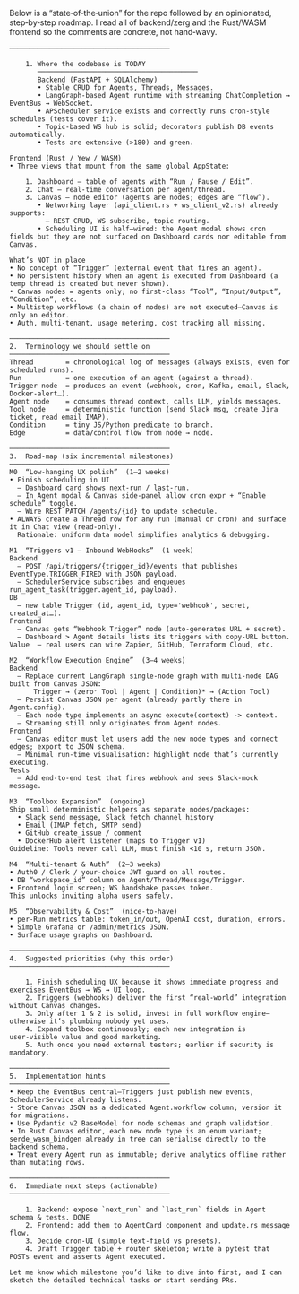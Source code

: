  Below is a “state‑of‑the‑union” for the repo followed by an opinionated, step‑by‑step roadmap.  I read all of backend/zerg and the Rust/WASM frontend so the comments are concrete, not hand‑wavy.

    ────────────────────────────────────────

        1. Where the codebase is TODAY
           ────────────────────────────────────────
           Backend (FastAPI + SQLAlchemy)
           • Stable CRUD for Agents, Threads, Messages.
           • LangGraph‑based Agent runtime with streaming ChatCompletion → EventBus → WebSocket.
           • APScheduler service exists and correctly runs cron‑style schedules (tests cover it).
           • Topic‑based WS hub is solid; decorators publish DB events automatically.
           • Tests are extensive (>180) and green.

    Frontend (Rust / Yew / WASM)
    • Three views that mount from the same global AppState:

        1. Dashboard – table of agents with “Run / Pause / Edit”.
        2. Chat – real‑time conversation per agent/thread.
        3. Canvas – node editor (agents are nodes; edges are “flow”).
           • Networking layer (api_client.rs + ws_client_v2.rs) already supports:
             – REST CRUD, WS subscribe, topic routing.
           • Scheduling UI is half–wired: the Agent modal shows cron fields but they are not surfaced on Dashboard cards nor editable from Canvas.

    What’s NOT in place
    • No concept of “Trigger” (external event that fires an agent).
    • No persistent history when an agent is executed from Dashboard (a temp thread is created but never shown).
    • Canvas nodes = agents only; no first‑class “Tool”, “Input/Output”, “Condition”, etc.
    • Multistep workflows (a chain of nodes) are not executed—Canvas is only an editor.
    • Auth, multi‑tenant, usage metering, cost tracking all missing.

    ────────────────────────────────────────
    2.  Terminology we should settle on
    ────────────────────────────────────────
    Thread        = chronological log of messages (always exists, even for scheduled runs).
    Run           = one execution of an agent (against a thread).
    Trigger node  = produces an event (webhook, cron, Kafka, email, Slack, Docker‑alert…).
    Agent node    = consumes thread context, calls LLM, yields messages.
    Tool node     = deterministic function (send Slack msg, create Jira ticket, read email IMAP).
    Condition     = tiny JS/Python predicate to branch.
    Edge          = data/control flow from node → node.

    ────────────────────────────────────────
    3.  Road‑map (six incremental milestones)
    ────────────────────────────────────────
    M0  “Low‑hanging UX polish”  (1–2 weeks)
    • Finish scheduling in UI
      – Dashboard card shows next‑run / last‑run.
      – In Agent modal & Canvas side‑panel allow cron expr + “Enable schedule” toggle.
      – Wire REST PATCH /agents/{id} to update schedule.
    • ALWAYS create a Thread row for any run (manual or cron) and surface it in Chat view (read‑only).
      Rationale: uniform data model simplifies analytics & debugging.

    M1  “Triggers v1 – Inbound WebHooks”  (1 week)
    Backend
      – POST /api/triggers/{trigger_id}/events that publishes EventType.TRIGGER_FIRED with JSON payload.
      – SchedulerService subscribes and enqueues run_agent_task(trigger.agent_id, payload).
    DB
      – new table Trigger (id, agent_id, type='webhook', secret, created_at…).
    Frontend
      – Canvas gets “Webhook Trigger” node (auto‑generates URL + secret).
      – Dashboard > Agent details lists its triggers with copy‑URL button.
    Value  – real users can wire Zapier, GitHub, Terraform Cloud, etc.

    M2  “Workflow Execution Engine”  (3–4 weeks)
    Backend
      – Replace current LangGraph single‑node graph with multi‑node DAG built from Canvas JSON:
          Trigger → (zero⁺ Tool | Agent | Condition)* → (Action Tool)
      – Persist Canvas JSON per agent (already partly there in Agent.config).
      – Each node type implements an async execute(context) -> context.
      – Streaming still only originates from Agent nodes.
    Frontend
      – Canvas editor must let users add the new node types and connect edges; export to JSON schema.
      – Minimal run‑time visualisation: highlight node that’s currently executing.
    Tests
      – Add end‑to‑end test that fires webhook and sees Slack‑mock message.

    M3  “Toolbox Expansion”  (ongoing)
    Ship small deterministic helpers as separate nodes/packages:
      • Slack send_message, Slack fetch_channel_history
      • Email (IMAP fetch, SMTP send)
      • GitHub create_issue / comment
      • DockerHub alert listener (maps to Trigger v1)
    Guideline: Tools never call LLM, must finish <10 s, return JSON.

    M4  “Multi‑tenant & Auth”  (2–3 weeks)
    • Auth0 / Clerk / your‑choice JWT guard on all routes.
    • DB “workspace_id” column on Agent/Thread/Message/Trigger.
    • Frontend login screen; WS handshake passes token.
    This unlocks inviting alpha users safely.

    M5  “Observability & Cost”  (nice‑to‑have)
    • per‑Run metrics table: token_in/out, OpenAI cost, duration, errors.
    • Simple Grafana or /admin/metrics JSON.
    • Surface usage graphs on Dashboard.

    ────────────────────────────────────────
    4.  Suggested priorities (why this order)
    ────────────────────────────────────────

        1. Finish scheduling UX because it shows immediate progress and exercises EventBus → WS → UI loop.
        2. Triggers (webhooks) deliver the first “real‑world” integration without Canvas changes.
        3. Only after 1 & 2 is solid, invest in full workflow engine—otherwise it’s plumbing nobody yet uses.
        4. Expand toolbox continuously; each new integration is user‑visible value and good marketing.
        5. Auth once you need external testers; earlier if security is mandatory.

    ────────────────────────────────────────
    5.  Implementation hints
    ────────────────────────────────────────
    • Keep the EventBus central—Triggers just publish new events, SchedulerService already listens.
    • Store Canvas JSON as a dedicated Agent.workflow column; version it for migrations.
    • Use Pydantic v2 BaseModel for node schemas and graph validation.
    • In Rust Canvas editor, each new node type is an enum variant; serde_wasm_bindgen already in tree can serialise directly to the backend schema.
    • Treat every Agent run as immutable; derive analytics offline rather than mutating rows.

    ────────────────────────────────────────
    6.  Immediate next steps (actionable)
    ────────────────────────────────────────

        1. Backend: expose `next_run` and `last_run` fields in Agent schema & tests. DONE
        2. Frontend: add them to AgentCard component and update.rs message flow.
        3. Decide cron‑UI (simple text‑field vs presets).
        4. Draft Trigger table + router skeleton; write a pytest that POSTs event and asserts Agent executed.

    Let me know which milestone you’d like to dive into first, and I can sketch the detailed technical tasks or start sending PRs.